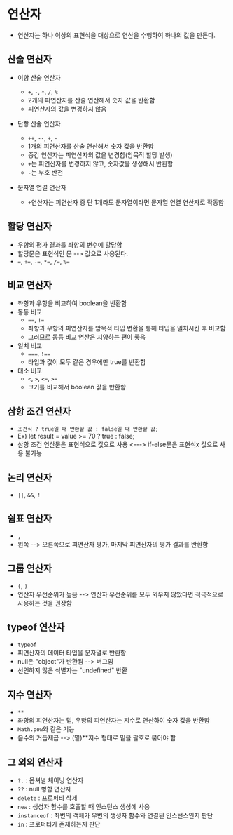 #	연산자

- 연산자는 하나 이상의 표현식을 대상으로 연산을 수행하여 하나의 값을 만든다.



##	산술 연산자

- 이항 산술 연산자
  - `+`, `-`, `*`, `/`, `%`
  - 2개의 피연산자를 산술 연산해서 숫자 값을 반환함
  - 피연산자의 값을 변경하지 않음
- 단항 산술 연산자
  - `++`, `--`, `+`, `-`
  - 1개의 피연산자를 산술 연산해서 숫자 값을 반환함
  - 증감 연산자는 피연산자의 값을 변경함(암묵적 할당 발생)
  - `+`는 피연산자를 변경하지 않고, 숫자값을 생성해서 반환함
  - `-`는 부호 반전

- 문자열 연결 연산자
  - `+`연산자는 피연산자 중 단 1개라도 문자열이라면 문자열 연결 연산자로 작동함



##	할당 연산자

- 우항의 평가 결과를 좌항의 변수에 할당함
- 할당문은 표현식인 문 --> 값으로 사용된다.
- `=`, `+=`, `-=`, `*=`, `/=`, `%=`



##	비교 연산자

- 좌항과 우항을 비교하여 boolean을 반환함
- 동등 비교
  - `==`, `!=`
  - 좌항과 우항의 피연산자를 암묵적 타입 변환을 통해 타입을 일치시킨 후 비교함
  - 그러므로 동등 비교 연산은 지양하는 편이 좋음
- 일치 비교
  - `===`, `!==`
  - 타입과 값이 모두 같은 경우에만 true를 반환함
- 대소 비교
  - `<`, `>`, `<=`, `>=`
  - 크기를 비교해서 boolean 값을 반환함



##	삼항 조건 연산자

- `조건식 ? true일 때 반환할 값 : false일 때 반환할 값;`
- Ex) let result = value >= 70 ? true : false;
- 삼항 조건 연산문은 표현식으로 값으로 사용 <---> if-else문은 표현식x 값으로 사용 불가능



##	논리 연산자

- `||`, `&&`, `!`



##	쉼표 연산자

- `,`
- 왼쪽 --> 오른쪽으로 피연산자 평가, 마지막 피연산자의 평가 결과를 반환함



##	그룹 연산자

- `(`, `)`
- 연산자 우선순위가 높음 --> 연산자 우선순위를 모두 외우지 않았다면 적극적으로 사용하는 것을 권장함



##	typeof 연산자

- `typeof` 
- 피연산자의 데이터 타입을 문자열로 반환함
- null은 "object"가 반환됨 --> 버그임
- 선언하지 않은 식별자는 "undefined" 반환



##	지수 연산자

- `**`
- 좌항의 피연산자는 밑, 우항의 피연산자는 지수로 연산하여 숫자 값을 반환함
- `Math.pow`와 같은 기능
- 음수의 거듭제곱 --> (밑)**지수 형태로 밑을 괄호로 묶어야 함



##	그 외의 연산자

- `?.` : 옵셔널 체이닝 연산자
- `??` : null 병합 연산자
- `delete` : 프로퍼티 삭제
- `new` : 생성자 함수를 호출할 때 인스턴스 생성에 사용
- `instanceof` : 좌변의 객체가 우변의 생성자 함수와 연결된 인스턴스인지 판단
- `in` : 프로퍼티가 존재하는지 판단 